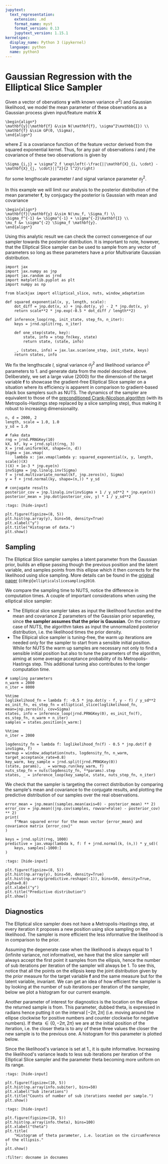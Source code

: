 ```yaml
---
jupytext:
  text_representation:
    extension: .md
    format_name: myst
    format_version: 0.13
    jupytext_version: 1.15.1
kernelspec:
  display_name: Python 3 (ipykernel)
  language: python
  name: python3
---
```


# Gaussian Regression with the Elliptical Slice Sampler

Given a vector of obervations $\mathbf{y}$ with known variance $\sigma^2\mathbb{I}$ and Gaussian likelihood, we model the mean parameter of these observations as a Gaussian process given input/feature matrix $\mathbf{X}$

```{math}
\begin{align*}
\mathbf{y}|\mathbf{f} &\sim N(\mathbf{f}, \sigma^2\mathbb{I}) \\
\mathbf{f} &\sim GP(0, \Sigma),
\end{align*}
```

where $\Sigma$ is a covariance function of the feature vector derived from the squared exponential kernel. Thus, for any pair of observations $i$ and $j$ the covariance of these two observations is given by

```{math}
\Sigma_{i,j} = \sigma^2_f \exp\left(-\frac{||\mathbf{X}_{i, \cdot} - \mathbf{X}_{j, \cdot}||^2}{2 l^2}\right)
```

for some lengthscale parameter $l$ and signal variance parameter $\sigma_f^2$.

In this example we will limit our analysis to the posterior distribution of the mean parameter $\mathbf{f}$, by conjugacy the posterior is Gaussian with mean and covariance

```{math}
\begin{align*}
\mathbf{f}|\mathbf{y} &\sim N(\mu_f, \Sigma_f) \\
\Sigma_f^{-1} &= \Sigma^{-1} + \sigma^{-2}\mathbf{I} \\
\mu_f &= \sigma^{-2} \Sigma_f \mathbf{y}.
\end{align*}
```

Using this analytic result we can check the correct convergence of our sampler towards the posterior distribution. It is important to note, however, that the Elliptical Slice sampler can be used to sample from any vector of parameters so long as these parameters have a prior Multivariate Gaussian distribution.

```{code-cell} ipython3
import jax
import jax.numpy as jnp
import jax.random as jrnd
import matplotlib.pyplot as plt
import numpy as np

from blackjax import elliptical_slice, nuts, window_adaptation
```

```{code-cell} ipython3
def squared_exponential(x, y, length, scale):
    dot_diff = jnp.dot(x, x) + jnp.dot(y, y) - 2 * jnp.dot(x, y)
    return scale**2 * jnp.exp(-0.5 * dot_diff / length**2)
```

```{code-cell} ipython3
def inference_loop(rng, init_state, step_fn, n_iter):
    keys = jrnd.split(rng, n_iter)

    def one_step(state, key):
        state, info = step_fn(key, state)
        return state, (state, info)

    _, (states, info) = jax.lax.scan(one_step, init_state, keys)
    return states, info
```

We fix the lengthscale $l$, signal variance $\sigma_f^2$ and likelihood variance $\sigma^2$ parameters to 1. and generate data from the model described above. Deliberately, we set a large value (2000) for the dimension of the target variable $\mathbf{f}$ to showcase the gradient-free Elliptical Slice sampler on a situation where its efficiency is apparent in comparison to gradient-based black box samplers such as NUTS. The dynamics of the sampler are equivalent to those of the [preconditioned Crank–Nicolson algorithm](https://en.wikipedia.org/wiki/Preconditioned_Crank%E2%80%93Nicolson_algorithm) (with its Metropolis-Hastings step replaced by a slice sampling step), thus making it robust to increasing dimensionality.

```{code-cell} ipython3
n, d = 2000, 2
length, scale = 1.0, 1.0
y_sd = 1.0

# fake data
rng = jrnd.PRNGKey(10)
kX, kf, ky = jrnd.split(rng, 3)
X = jrnd.uniform(kX, shape=(n, d))
Sigma = jax.vmap(
    lambda x: jax.vmap(lambda y: squared_exponential(x, y, length, scale))(X)
)(X) + 1e-3 * jnp.eye(n)
invSigma = jnp.linalg.inv(Sigma)
f = jrnd.multivariate_normal(kf, jnp.zeros(n), Sigma)
y = f + jrnd.normal(ky, shape=(n,)) * y_sd

# conjugate results
posterior_cov = jnp.linalg.inv(invSigma + 1 / y_sd**2 * jnp.eye(n))
posterior_mean = jnp.dot(posterior_cov, y) * 1 / y_sd**2
```

```{code-cell} ipython3
:tags: [hide-input]

plt.figure(figsize=(8, 5))
plt.hist(np.array(y), bins=50, density=True)
plt.xlabel("y")
plt.title("Histogram of data.")
plt.show()
```

## Sampling

The Elliptical Slice sampler samples a latent parameter from the Gaussian prior, builds an ellipse passing though the previous position and the latent variable, and samples points from this ellipse which it then corrects for the likelihood using slice sampling. More details can be found in the [original paper](https://arxiv.org/abs/1001.0175) {cite:p}`ellipticalslicesampling2010`.

We compare the sampling time to NUTS, notice the difference in computation times. A couple of important considerations when using the elliptical slice sampler:
- The Elliptical slice sampler takes as input the likelihood function and the mean and covariance $\Sigma$ parameters of the Gaussian prior separetley, since **the sampler assumes that the prior is Gaussian**. On the contrary case of NUTS, the algorithm takes as input the unnormalized posterior distribution, i.e. the likelihood times the prior density.
- The Ellipical slice sampler is tuning-free, the warm up iterations are needed only for the sampler to start from a sensible initial position. While for NUTS the warm up samples are necessary not only to find a sensible initial position but also to tune the parameters of the algorithm, aiming at some average acceptance probability of its Metropolis-Hastings step. This additional tuning also contributes to the longer computation time.

```{code-cell} ipython3
# sampling parameters
n_warm = 2000
n_iter = 8000
```

```{code-cell} ipython3
%%time
loglikelihood_fn = lambda f: -0.5 * jnp.dot(y - f, y - f) / y_sd**2
es_init_fn, es_step_fn = elliptical_slice(loglikelihood_fn, mean=jnp.zeros(n), cov=Sigma)
states, info = inference_loop(jrnd.PRNGKey(0), es_init_fn(f), es_step_fn, n_warm + n_iter)
samples = states.position[n_warm:]
```

```{code-cell} ipython3
%%time
n_iter = 2000

logdensity_fn = lambda f: loglikelihood_fn(f) - 0.5 * jnp.dot(f @ invSigma, f)
warmup = window_adaptation(nuts, logdensity_fn, n_warm, target_acceptance_rate=0.8)
key_warm, key_sample = jrnd.split(jrnd.PRNGKey(0))
(state, params), _ = warmup.run(key_warm, f)
nuts_step_fn = nuts(logdensity_fn, **params).step
states, _ = inference_loop(key_sample, state, nuts_step_fn, n_iter)
```

We check that the sampler is targeting the correct distribution by comparing the sample's mean and covariance to the conjugate results, and plotting the predictive distribution of our samples over the real observations.

```{code-cell} ipython3
error_mean = jnp.mean((samples.mean(axis=0) - posterior_mean) ** 2)
error_cov = jnp.mean((jnp.cov(samples, rowvar=False) - posterior_cov) ** 2)
print(
    f"Mean squared error for the mean vector {error_mean} and covariance matrix {error_cov}"
)
```

```{code-cell} ipython3
keys = jrnd.split(rng, 1000)
predictive = jax.vmap(lambda k, f: f + jrnd.normal(k, (n,)) * y_sd)(
    keys, samples[-1000:]
)
```

```{code-cell} ipython3
:tags: [hide-input]

plt.figure(figsize=(8, 5))
plt.hist(np.array(y), bins=50, density=True)
plt.hist(np.array(predictive.reshape(-1)), bins=50, density=True, alpha=0.8)
plt.xlabel("y")
plt.title("Predictive distribution")
plt.show()
```

## Diagnostics

The Elliptical slice sampler does not have a Metropolis-Hastings step, at every iteration it proposes a new position using slice sampling on the likelihood. The sampler is more efficient the less informative the likelihood is in comparison to the prior.

Assuming the degenerate case when the likelihood is always equal to 1 (infinite variance, not informative), we have that the slice sampler will always accept the first point it samples from the ellipsis, hence the number of sub iterations per iteration of the sampler will always be 1. To see this, notice that all the points on the ellipsis keep the joint distribution given by the *prior* measure for the target variable $\mathbf{f}$ and the same measure but for the latent variable, invariant. We can get an idea of how efficient the sampler is by looking at the number of sub iterations per iteration of the sampler, below we plot a histogram for our current example.

Another parameter of interest for diagnostics is the location on the ellipse the returned sample is from. This parameter, dubbed theta, is expressed in radians hence putting it on the interval $[-2\pi, 2\pi]$ (i.e. moving around the ellipse clockwise for positive numbers and counter clockwise for negative numbers). If theta $\in \{0, -2\pi, 2\pi\}$ we are at the initial position of the iteration, i.e. the closer theta is to any of these three values the closer the new sample is to the previous one. A histogram for this parameter is plotted below.

Since the likelihood's variance is set at 1., it is quite informative. Increasing the likelihood's variance leads to less sub iterations per iteration of the Elliptical Slice sampler and the parameter theta becoming more uniform on its range.

```{code-cell} ipython3
:tags: [hide-input]

plt.figure(figsize=(10, 5))
plt.hist(np.array(info.subiter), bins=50)
plt.xlabel("Sub iterations")
plt.title("Counts of number of sub iterations needed per sample.")
plt.show()
```

```{code-cell} ipython3
:tags: [hide-input]

plt.figure(figsize=(10, 5))
plt.hist(np.array(info.theta), bins=100)
plt.xlabel("theta")
plt.title(
    "Histogram of theta parameter, i.e. location on the circumference of the ellipsis."
)
plt.show()
```

```{bibliography}
:filter: docname in docnames
```
